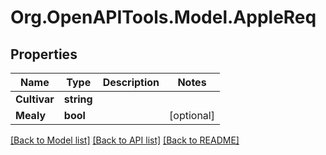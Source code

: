 # Org.OpenAPITools.Model.AppleReq

## Properties

Name | Type | Description | Notes
------------ | ------------- | ------------- | -------------
**Cultivar** | **string** |  | 
**Mealy** | **bool** |  | [optional] 

[[Back to Model list]](../../README.md#documentation-for-models) [[Back to API list]](../../README.md#documentation-for-api-endpoints) [[Back to README]](../../README.md)

